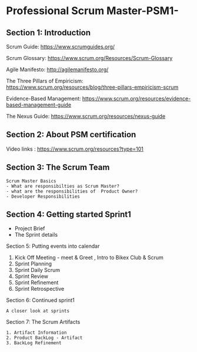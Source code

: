# Professional Scrum Master-PSM1-

Section 1: Introduction 
------------------------

Scrum Guide: https://www.scrumguides.org/

Scrum Glossary: https://www.scrum.org/Resources/Scrum-Glossary

Agile Manifesto: http://agilemanifesto.org/

The Three Pillars of Empiricism:  https://www.scrum.org/resources/blog/three-pillars-empiricism-scrum

Evidence-Based Management:  https://www.scrum.org/resources/evidence-based-management-guide

The Nexus Guide: https://www.scrum.org/resources/nexus-guide




Section 2: About PSM certification 
----------------------------------

Video links : https://www.scrum.org/resources?type=101


Section 3: The Scrum Team
--------------------------
    Scrum Master Basics
    - What are responsibilties as Scrum Master?
    - what are the responsibilities of  Product Owner?
    - Developer Responsibilities 
     
Section 4: Getting started Sprint1
----------------------------------

- Project Brief 
- The Sprint details 


Section 5: Putting events into calendar 

1. Kick Off Meeting - meet & Greet , Intro to Bikex Club & Scrum
2. Sprint Planning 
3. Sprint Daily Scrum 
4. Sprint Review 
5. Sprint Refinement 
10. Sprint Retrospective 



Section 6: Continued sprint1

    A closer look at sprints 

Section 7: The Scrum Artifacts 

    1. Artifact Information 
    2. Product BackLog - Artifact
    3. BackLog Refinement 
     


